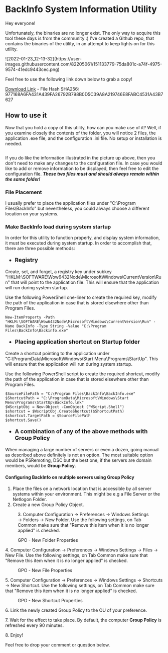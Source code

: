 # BackInfo System Information Utility 
Hey everyone!
<!-- wp:paragraph -->
<p>Unfortunately, the binaries are no longer exist. The only way to acquire this tool these days is from the community :) I've created a Github repo, that contains the binaries of the utility, in an attempt to keep lights on for this utility. </p>
<!-- /wp:paragraph -->
![2022-01-23_12-13-32](https://user-images.githubusercontent.com/82205061/151133779-75da801c-a74f-4975-9574-41edc9443cec.png)
<!-- wp:paragraph -->
<p>Feel free to use the following link down below to grab a copy!</p>
<!-- /wp:paragraph -->

<!-- wp:paragraph -->
<p><a href="https://github.com/george-markou/BackInfo/raw/main/Backinfo.zip">Download Li</a><a href="https://github.com/george-markou/BackInfo/raw/main/Backinfo.zip" data-type="URL" data-id="https://github.com/george-markou/BackInfo/raw/main/Backinfo.zip">nk</a> - File Hash SHA256: 977168A6FA431A439FA26792B798B0D5C39A8A219746E8FABC4531A43B7627</p>
<!-- /wp:paragraph -->

<!-- wp:heading -->
<h2>How to use it</h2>
<!-- /wp:heading -->

<!-- wp:paragraph -->
<p>Now that you hold a copy of this utility, how can you make use of it? Well, if you examine closely the contents of the folder, you will notice 2 files, the application .exe file, and the configuration .ini file. No setup or installation is needed.</p>
<!-- /wp:paragraph -->

<!-- wp:image {"id":2399,"sizeSlug":"full","linkDestination":"none"} -->
<figure class="wp-block-image size-full"><img src="https://www.markou.me/wp-content/uploads/2022/01/image-2.png" alt="" class="wp-image-2399"/></figure>
<!-- /wp:image -->

<!-- wp:paragraph -->
<p>If you do like the information illustrated in the picture up above, then you don't need to make any changes to the configuration file. In case you would like to add or remove information to be displayed, then feel free to edit the configuration file. <em><strong>These two files must and should always remain within the same folder!</strong></em></p>
<!-- /wp:paragraph -->

<!-- wp:heading {"level":3} -->
<h3>File Placement</h3>
<!-- /wp:heading -->

<!-- wp:paragraph -->
<p>I usually prefer to place the application files under "C:\Program Files\BackInfo" but nevertheless, you could always choose a different location on your systems.</p>
<!-- /wp:paragraph -->

<!-- wp:heading {"level":3} -->
<h3>Make BackInfo load during system startup</h3>
<!-- /wp:heading -->

<!-- wp:paragraph -->
<p>In order for this utility to function properly, and display system information, it must be executed during system startup. In order to accomplish that, there are three possible methods:</p>
<!-- /wp:paragraph -->

<!-- wp:list {"style":{"typography":{"fontSize":"18px"}}} -->
<ul style="font-size:18px"><li><strong>Registry</strong></li></ul>
<!-- /wp:list -->

<!-- wp:paragraph -->
<p>Create, set, and forget, a registry key under subkey "HKLM:\SOFTWARE\Wow6432Node\Microsoft\Windows\CurrentVersion\Run" that will point to the application file. This will ensure that the application will run during system startup. </p>
<!-- /wp:paragraph -->

<!-- wp:paragraph -->
<p>Use the following PowerShell one-liner to create the required key, modify the path of the application in case that is stored elsewhere other than Program Files.</p>
<!-- /wp:paragraph -->

<!-- wp:code -->
<pre class="wp-block-code"><code lang="powershell" class="language-powershell">New-ItemProperty -Path "HKLM:\SOFTWARE\Wow6432Node\Microsoft\Windows\CurrentVersion\Run" -Name BackInfo -Type String -Value "C:\Program Files\BackInfo\Backinfo.exe"</code></pre>
<!-- /wp:code -->

<!-- wp:list {"style":{"typography":{"fontSize":"18px"}}} -->
<ul style="font-size:18px"><li><strong>Placing application shortcut on Startup folder</strong></li></ul>
<!-- /wp:list -->

<!-- wp:paragraph -->
<p>Create a shortcut pointing to the application under  "C:\ProgramData\Microsoft\Windows\Start Menu\Programs\StartUp".  This will ensure that the application will run during system startup.  </p>
<!-- /wp:paragraph -->

<!-- wp:paragraph -->
<p> Use the following PowerShell script to create the required shortcut, modify the path of the application in case that is stored elsewhere other than Program Files. </p>
<!-- /wp:paragraph -->

<!-- wp:code -->
<pre class="wp-block-code"><code lang="powershell" class="language-powershell">$SourceFilePath = "C:\Program Files\BackInfo\BackInfo.exe"
$ShortcutPath = "C:\ProgramData\Microsoft\Windows\Start Menu\Programs\StartUp\BackInfo.lnk"
$WScriptObj = New-Object -ComObject ("WScript.Shell")
$shortcut = $WscriptObj.CreateShortcut($ShortcutPath)
$shortcut.TargetPath = $SourceFilePath
$shortcut.Save()</code></pre>
<!-- /wp:code -->

<!-- wp:list {"style":{"typography":{"fontSize":"18px"}}} -->
<ul style="font-size:18px"><li><strong>A combination of any of the above methods with Group Policy</strong></li></ul>
<!-- /wp:list -->

<!-- wp:paragraph -->
<p>When managing a large number of servers or even a dozen, going manual as described above definitely is not an option. The most suitable option would be PSRemoting, DSC but the best one, if the servers are domain members, would be <strong>Group Policy</strong>.</p>
<!-- /wp:paragraph -->

<!-- wp:heading {"level":4} -->
<h4>C<strong>onfiguring BackInfo on multiple servers using Group Policy</strong></h4>
<!-- /wp:heading -->

<!-- wp:list {"ordered":true} -->
<ol><li>Place the files on a network location that is accessible by all server systems within your environment. This might be e.g a File Server or the Netlogon Folder.</li><li>Create a new Group Policy Object.</li></ol>
<!-- /wp:list -->

<!-- wp:image {"id":2406,"sizeSlug":"full","linkDestination":"none"} -->
<figure class="wp-block-image size-full"><img src="https://www.markou.me/wp-content/uploads/2022/01/image-4.png" alt="" class="wp-image-2406"/><figcaption>3. Computer Configuration -&gt; Preferences -&gt; Windows Settings -&gt; Folders -&gt; New Folder. Use the following settings, on Tab Common make sure that "Remove this item when it is no longer applied" is checked. </figcaption></figure>
<!-- /wp:image -->

<!-- wp:image {"align":"center","id":2407,"sizeSlug":"full","linkDestination":"none"} -->
<div class="wp-block-image"><figure class="aligncenter size-full"><img src="https://www.markou.me/wp-content/uploads/2022/01/image-5.png" alt="" class="wp-image-2407"/><figcaption> GPO - New Folder Properties </figcaption></figure></div>
<!-- /wp:image -->

<!-- wp:paragraph -->
<p>4.  Computer Configuration -&gt; Preferences -&gt; Windows Settings -&gt; Files -&gt; New File. Use the following settings, on Tab Common make sure that "Remove this item when it is no longer applied" is checked.  </p>
<!-- /wp:paragraph -->

<!-- wp:image {"align":"center","id":2408,"sizeSlug":"full","linkDestination":"none"} -->
<div class="wp-block-image"><figure class="aligncenter size-full"><img src="https://www.markou.me/wp-content/uploads/2022/01/image-6.png" alt="" class="wp-image-2408"/><figcaption>GPO - New File Properties</figcaption></figure></div>
<!-- /wp:image -->

<!-- wp:paragraph -->
<p>5.  Computer Configuration -&gt; Preferences -&gt; Windows Settings -&gt; Shortcuts -&gt; New Shortcut. Use the following settings, on Tab Common make sure that "Remove this item when it is no longer applied" is checked. </p>
<!-- /wp:paragraph -->

<!-- wp:image {"align":"center","id":2409,"sizeSlug":"full","linkDestination":"none"} -->
<div class="wp-block-image"><figure class="aligncenter size-full"><img src="https://www.markou.me/wp-content/uploads/2022/01/image-7.png" alt="" class="wp-image-2409"/><figcaption>GPO - New Shortcut Properties</figcaption></figure></div>
<!-- /wp:image -->

<!-- wp:paragraph -->
<p>6. Link the newly created Group Policy to the OU of your preference. </p>
<!-- /wp:paragraph -->

<!-- wp:paragraph -->
<p>7. Wait for the effect to take place. By default, the computer&nbsp;<strong>Group Policy</strong>&nbsp;is refreshed every 90 minutes.</p>
<!-- /wp:paragraph -->

<!-- wp:paragraph -->
<p>8. Enjoy!</p>
<!-- /wp:paragraph -->

<p>Feel free to drop your comment or question below.</p>
<!-- /wp:paragraph -->

